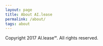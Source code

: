 ```yaml
---
layout: page
title: About AI.lease
permalink: /about/
tags: about
---
```


Copyright 2017 AI.lease℠. All rights reserved.
